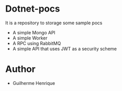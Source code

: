 # Dotnet-pocs
It is a repository to storage some sample pocs

- A simple Mongo API
- A simple Worker
- A RPC using RabbitMQ
- A simple API that uses JWT as a security scheme

# Author

- Guilherme Henrique


